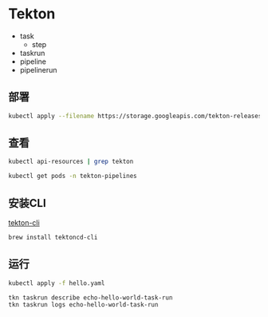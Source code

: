 # Tekton

- task
  - step
- taskrun
- pipeline
- pipelinerun


## 部署
```bash
kubectl apply --filename https://storage.googleapis.com/tekton-releases/pipeline/latest/release.yaml
```

## 查看
```bash
kubectl api-resources | grep tekton
```

```bash
kubectl get pods -n tekton-pipelines
```

## 安装CLI
[tekton-cli](https://github.com/tektoncd/cli/releases)
```bash
brew install tektoncd-cli
```

## 运行
```bash
kubectl apply -f hello.yaml
```

```bash
tkn taskrun describe echo-hello-world-task-run
tkn taskrun logs echo-hello-world-task-run
```